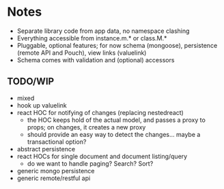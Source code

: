 # Notes

- Separate library code from app data, no namespace clashing
- Everything accessible from instance.m.* or class.M.*
- Pluggable, optional features; for now schema (mongoose), persistence (remote API and Pouch), view links (valuelink)
- Schema comes with validation and (optional) accessors

## TODO/WIP

- mixed
- hook up valuelink
- react HOC for notifying of changes (replacing nestedreact)
  - the HOC keeps hold of the actual model, and passes a proxy to props; on changes, it creates a new proxy
  - should provide an easy way to detect the changes… maybe a transactional option?
- abstract persistence
- react HOCs for single document and document listing/query
  - do we want to handle paging? Search? Sort?
- generic mongo persistence
- generic remote/restful api
